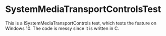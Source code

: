 # SystemMediaTransportControlsTest

This is a ISystemMediaTransportControls test, which tests the feature on Windows 10. The code is messy since it is written in C.
